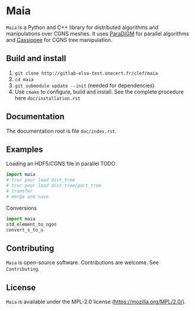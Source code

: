 Maia
====

`Maia` is a Python and C++ library for distributed algorithms and manipulations over CGNS meshes. It uses [ParaDiGM](https://git.onera.fr/paradigm) for parallel algorithms and [Cassiopee](http://elsa.onera.fr/Cassiopee) for CGNS tree manipulation.

## Build and install ##
1. `git clone http://gitlab-elsa-test.onecert.fr/clef/maia`
2. `cd maia`
3. `git submodule update --init` (needed for dependencies)
4. Use `cmake` to configure, build and install. See the complete procedure here `doc/installation.rst`

## Documentation ##
The documentation root is file `doc/index.rst`.

## Examples ##
Loading an HDF5/CGNS file in parallel
TODO

``` Python
import maia
# truc pour load dist_tree
# truc pour load dist_tree/part_tree
# transfer
# merge and save
```

Conversions

``` Python
import maia
std_element_to_ngon
convert_s_to_u
```

## Contributing ##
`Maia` is open-source software. Contributions are welcome. See `Contributing`.

## License ##
`Maia` is available under the MPL-2.0 license (https://mozilla.org/MPL/2.0/).
